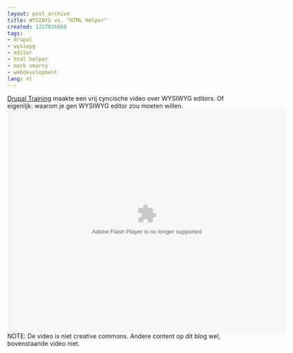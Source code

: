 ```yaml
---
layout: post_archive
title: WYSIWYG vs. "HTML Helper"
created: 1227026060
tags:
- drupal
- wysiwyg
- editor
- html helper
- mark smarty
- webdevelopment
lang: nl
---
```

[Drupal Training](http://drupaltraining.blip.tv/) maakte een vrij cyncische video over WYSIWYG editors. Of eigenlijk: waarom je gen WYSIWYG editor zou moeten willen.<embed src="http://blip.tv/play/sl3H6B+F6Tc" type="application/x-shockwave-flash" width="640" height="510" allowscriptaccess="always" allowfullscreen="true"></embed> NOTE: De video is niet creative commons. Andere content op dit blog wel, bovenstaande video niet.
